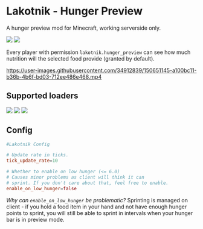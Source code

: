 # Lakotnik - Hunger Preview
A hunger preview mod for Minecraft, working serverside only.

![](https://img.shields.io/badge/Environment-server-green?style=flat-square)
![](https://img.shields.io/badge/Environment-singleplayer-blue?style=flat-square)

Every player with permission `lakotnik.hunger_preview` can see how much nutrition will
the selected food provide (granted by default).


https://user-images.githubusercontent.com/34912839/150651145-a100bc11-b36b-4b6f-bd03-712ee486e468.mp4


## Supported loaders
![](https://img.shields.io/badge/Loader-Fabric-green?style=flat-square)
![](https://img.shields.io/badge/Loader-Sponge-yellow?style=flat-square)
![](https://img.shields.io/badge/Loader-Forge-red?style=flat-square)

## Config
```toml
#Lakotnik Config

# Update rate in ticks.
tick_update_rate=10

# Whether to enable on low hunger (<= 6.0)
# Causes minor problems as client will think it can
# sprint. If you don't care about that, feel free to enable.
enable_on_low_hunger=false

```
*Why can `enable_on_low_hunger` be problematic?*
Sprinting is managed on client - if you hold a food item in your hand
and not have enough hunger points to sprint, you will still be able to sprint
in intervals when your hunger bar is in preview mode.
